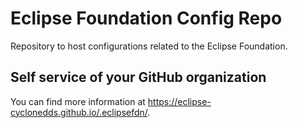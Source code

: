 # Eclipse Foundation Config Repo

Repository to host configurations related to the Eclipse Foundation.

## Self service of your GitHub organization

You can find more information at <https://eclipse-cyclonedds.github.io/.eclipsefdn/>.
